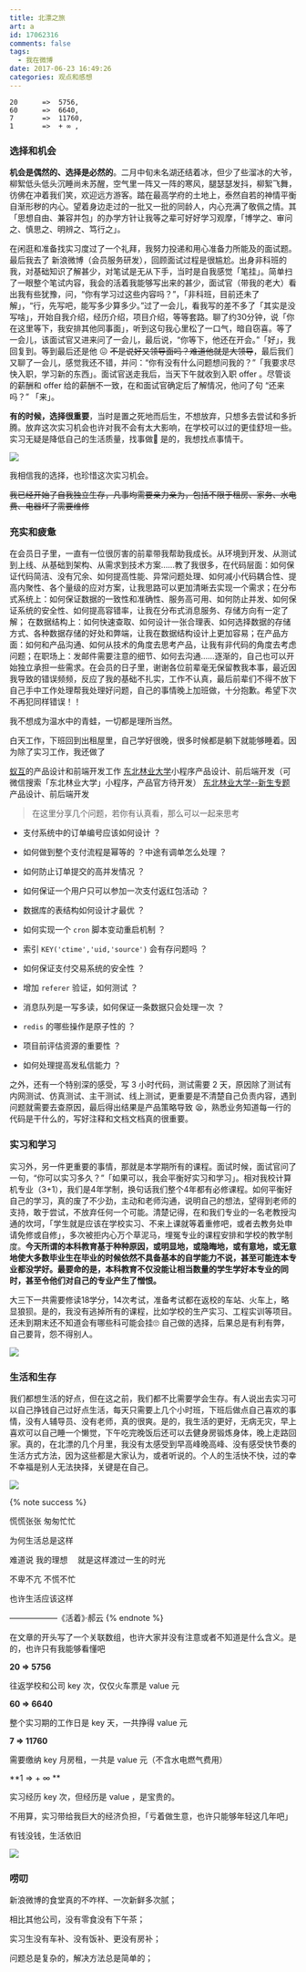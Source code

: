 ```yaml
---
title: 北漂之旅
art: a
id: 17062316
comments: false
tags:
  - 我在微博
date: 2017-06-23 16:49:26
categories: 观点和感想
---
```



```
20		=>	5756,
60		=>	6640,
7		=>	11760,
1		=> 	+ ∞ ,

```
<!-- more -->

### 选择和机会


**机会是偶然的、选择是必然的**。二月中旬未名湖还结着冰，但少了些溜冰的大爷，柳絮低头低头沉睡尚未苏醒，空气里一阵又一阵的寒风，腿瑟瑟发抖，柳絮飞舞，彷佛在冲着我们笑，欢迎远方游客。踏在最高学府的土地上，泰然自若的神情平衡自渐形秽的内心。望着身边走过的一批又一批的同龄人，内心充满了敬佩之情。其「思想自由、兼容并包」的办学方针让我等之辈可好好学习观摩，「博学之、审问之、慎思之、明辨之、笃行之」。

在闲逛和准备找实习度过了一个礼拜，我努力投递和用心准备力所能及的面试题。最后我去了 新浪微博（会员服务研发），回顾面试过程是很尴尬。出身非科班的我，对基础知识了解甚少，对笔试是无从下手，当时是自我感觉「笔挂」。简单扫了一眼整个笔试内容，我会的活着我能够写出来的甚少，面试官（带我的老大）看出我有些犹豫，问，“你有学习过这些内容吗？”，「非科班，目前还未了解」，“行，先写吧，能写多少算多少。”过了一会儿，看我写的差不多了「其实是没写啥」，开始自我介绍，经历介绍，项目介绍，等等套路。聊了约30分钟，说「你在这里等下，我安排其他同事面」，听到这句我心里松了一口气，暗自窃喜。等了一会儿，该面试官又进来问了一会儿，最后说，“你等下，他还在开会。”「好」，我回复到。等到最后还是他 😖 ~~不是说好又领导面吗？难道他就是大领导~~，最后我们又聊了一会儿，感觉我还不错，并问：“你有没有什么问题想问我的？”「我要求尽快入职，学习新的东西」。面试官送走我后，当天下午就收到入职 offer 。尽管谈的薪酬和 offer 给的薪酬不一致，在和面试官确定后了解情况，他问了句 “还来吗？” 「来」。

**有的时候，选择很重要**，当时是置之死地而后生，不想放弃，只想多去尝试和多折腾。放弃这次实习机会也许对我不会有太大影响，在学校可以过的更佳舒坦一些。实习无疑是降低自己的生活质量，找事做😤 是的，我想找点事情干。

![](https://static.shijinrong.cn/blog/img/UNADJUSTEDNONRAW_thumb_4b4.jpg)


我相信我的选择，也珍惜这次实习机会。

~~我已经开始了自我独立生存，凡事均需要亲力亲为，包括不限于租房、家务、水电费、电器坏了需要维修~~


### 充实和疲惫

在会员日子里，一直有一位很厉害的前辈带我帮助我成长。从环境到开发、从测试到上线、从基础到架构、从需求到技术方案……教了我很多，在代码层面：如何保证代码简洁、没有冗余、如何提高性能、异常问题处理、如何减小代码耦合性、提高内聚性、各个量级的应对方案，让我思路可以更加清晰去实现一个需求；在分布式系统上：如何保证数据的一致性和准确性、服务高可用、如何防止并发、如何保证系统的安全性、如何提高容错率，让我在分布式消息服务、存储方向有一定了解； 在数据结构上：如何快速查取、如何设计一张合理表、如何选择数据的存储方式、各种数据存储的好处和弊端，让我在数据结构设计上更加容易；在产品方面：如何和产品沟通、如何从技术的角度去思考产品，让我有非代码的角度去考虑问题；在职场上：发邮件需要注意的细节、如何去沟通……逐渐的，自己也可以开始独立承担一些需求。在会员的日子里，谢谢各位前辈毫无保留教我本事，最近因我导致的错误频频，反应了我的基础不扎实，工作不认真，最后前辈们不得不放下自己手中工作处理帮我处理好问题，自己的事情晚上加班做，十分抱歉。希望下次不再犯同样错误！！


我不想成为温水中的青蛙，一切都是理所当然。


白天工作，下班回到出租屋里，自己学好很晚，很多时候都是躺下就能够睡着。因为除了实习工作，我还做了

[蚁互](https://iffor.cn/)的产品设计和前端开发工作
[东北林业大学](https://www.nefu.me/)小程序产品设计、前后端开发（可微信搜索「东北林业大学」小程序，产品官方待开发）
[东北林业大学--新生专题](https://www.nefu.me/h5)产品设计、前后端开发




> 在这里分享几个问题，若你有认真看，那么可以一起来思考

- 支付系统中的订单编号应该如何设计 ？

- 如何做到整个支付流程是幂等的 ？中途有调单怎么处理 ？ 

- 如何防止订单提交的高并发情况 ？

- 如何保证一个用户只可以参加一次支付返红包活动 ？

- 数据库的表结构如何设计才最优 ？ 

- 如何实现一个 `cron` 脚本变动重启机制 ？

- 索引 `KEY('ctime','uid,'source')` 会有存问题吗 ？ 

- 如何保证支付交易系统的安全性 ？

- 增加 `referer` 验证，如何测试 ？ 

- 消息队列是一写多读，如何保证一条数据只会处理一次 ？

- `redis` 的哪些操作是原子性的 ？

- 项目前评估资源的重要性 ？ 

- 如何处理提高发私信能力 ？


之外，还有一个特别深的感受，写 3 小时代码，测试需要 2 天，原因除了测试有内网测试、仿真测试、主干测试、线上测试，更重要是不清楚自己负责内容，遇到问题就需要去查原因，最后得出结果是产品策略导致 😫，熟悉业务知道每一行的代码是干什么的，写好注释和文档文档真的很重要。


### 实习和学习

实习外，另一件更重要的事情，那就是本学期所有的课程。面试时候，面试官问了一句，“你可以实习多久？”「如果可以，我会平衡好实习和学习」。相对我校计算机专业（3+1），我们是4年学制，换句话我们整个4年都有必修课程。如何平衡好自己的学习，真的废了不少劲，主动和老师沟通，说明自己的想法，望得到老师的支持，敢于尝试，不放弃任何一个可能。清楚记得，在和我们专业的一名老教授沟通的坎坷，「学生就是应该在学校实习、不来上课就等着重修吧，或者去教务处申请免修或自修」，多次被拒内心万个草泥马，埋冤专业的课程安排和学校的教学制度。**今天所谓的本科教育基于种种原因，或明显地，或隐晦地，或有意地，或无意地使大多数毕业生在毕业的时候依然不具备基本的自学能力不说，甚至可能连本专业都没学好。最要命的是，本科教育不仅没能让相当数量的学生学好本专业的同时，甚至令他们对自己的专业产生了憎恨。**

大三下一共需要修读18学分，14次考试，准备考试都在返校的车站、火车上，略显狼狈。是的，我没有逃掉所有的课程，比如学校的生产实习、工程实训等项目。还未到期末还不知道会有哪些科可能会挂🙄 自己做的选择，后果总是有利有弊，自己要背，怨不得别人。

![](https://static.shijinrong.cn/blog/img/UNADJUSTEDNONRAW_thumb_b96.jpg)



### 生活和生存

我们都想生活的好点，但在这之前，我们都不比需要学会生存。有人说出去实习可以自己挣钱自己过好点生活，每天只需要上几个小时班，下班后做点自己喜欢的事情，没有人辅导员、没有老师，真的很爽。是的，我生活的更好，无病无灾，早上喜欢可以自己睡一个懒觉，下午吃完晚饭后还可以去健身房锻炼身体，晚上走路回家。真的，在北漂的几个月里，我没有太感受到早高峰晚高峰、没有感受快节奏的生活方式方法，因为这些都是大家认为，或者听说的。个人的生活快不快，过的幸不幸福是别人无法抉择，关键是在自己。

![](https://static.shijinrong.cn/blog/img/9Rb9to5dSmm+C1sFo0N%25FQ_thumb_b6a.jpg)


{% note success %}

慌慌张张 匆匆忙忙 

为何生活总是这样

难道说 我的理想 　就是这样渡过一生的时光

不卑不亢 不慌不忙 

也许生活应该这样

——————《活着》·郝云
{% endnote %}


在文章的开头写了一个关联数组，也许大家并没有注意或者不知道是什么含义。是的，也许只有我能够看懂吧

**20		=>	5756**

往返学校和公司 key 次，仅仅火车票是 value 元

**60		=>	6640**

整个实习期的工作日是 key 天，一共挣得 value 元

**7			=>	11760**

需要缴纳 key 月房租，一共是 value 元（不含水电燃气费用）

**1			=> 	+ ∞ **

实习经历 key 次，但经历是 value ，是宝贵的。

不用算，实习带给我巨大的经济负担，「亏着做生意，也许只能够年轻这几年吧」

有钱没钱，生活依旧

![](https://static.shijinrong.cn/blog/img/UNADJUSTEDNONRAW_thumb_b84.jpg)


### 唠叨

新浪微博的食堂真的不咋样、一次新鲜多次腻；

相比其他公司，没有零食没有下午茶；

实习生没有车补、没有饭补、更没有房补；

问题总是复杂的，解决方法总是简单的；



